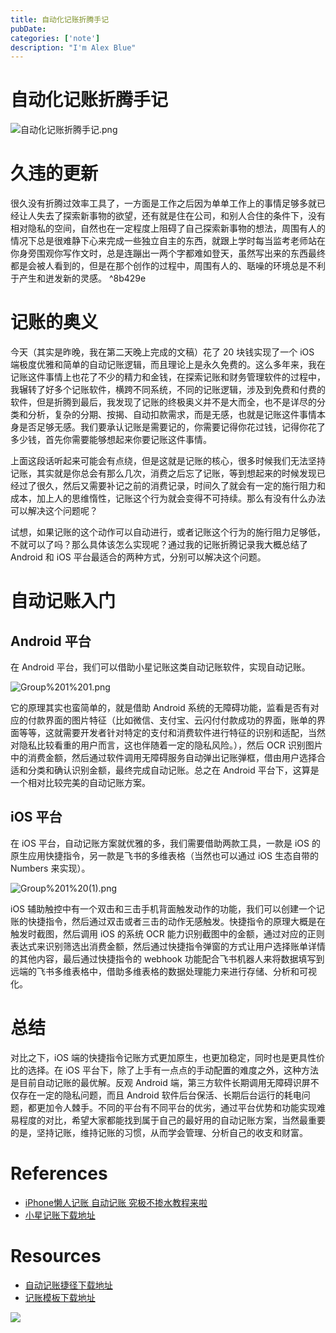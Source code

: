 ```yaml
---
title: 自动化记账折腾手记
pubDate: 
categories: ['note']
description: "I'm Alex Blue"
---
```


# 自动化记账折腾手记

![自动化记账折腾手记.png](./attachments/%E5%8D%9A%E5%AE%A2%E5%B0%81%E9%9D%A2%E5%9B%BE-%E8%87%AA%E5%8A%A8%E8%AE%B0%E8%B4%A6%E6%8E%A2%E7%B4%A2%E6%89%8B%E8%AE%B0.png)

# 久违的更新

很久没有折腾过效率工具了，一方面是工作之后因为单单工作上的事情足够多就已经让人失去了探索新事物的欲望，还有就是住在公司，和别人合住的条件下，没有相对隐私的空间，自然也在一定程度上阻碍了自己探索新事物的想法，周围有人的情况下总是很难静下心来完成一些独立自主的东西，就跟上学时每当监考老师站在你身旁围观你写作文时，总是连蹦出一两个字都难如登天，虽然写出来的东西最终都是会被人看到的，但是在那个创作的过程中，周围有人的、聒噪的环境总是不利于产生和迸发新的灵感。 ^8b429e

# 记账的奥义

今天（其实是昨晚，我在第二天晚上完成的文稿）花了 20 块钱实现了一个 iOS 端极度优雅和简单的自动记账逻辑，而且理论上是永久免费的。这么多年来，我在记账这件事情上也花了不少的精力和金钱，在探索记账和财务管理软件的过程中，我辗转了好多个记账软件，横跨不同系统，不同的记账逻辑，涉及到免费和付费的软件，但是折腾到最后，我发现了记账的终极奥义并不是大而全，也不是详尽的分类和分析，复杂的分期、按揭、自动扣款需求，而是无感，也就是记账这件事情本身是否足够无感。我们要承认记账是需要记的，你需要记得你花过钱，记得你花了多少钱，首先你需要能够想起来你要记账这件事情。

上面这段话听起来可能会有点绕，但是这就是记账的核心，很多时候我们无法坚持记账，其实就是你总会有那么几次，消费之后忘了记账，等到想起来的时候发现已经过了很久，然后又需要补记之前的消费记录，时间久了就会有一定的施行阻力和成本，加上人的思维惰性，记账这个行为就会变得不可持续。那么有没有什么办法可以解决这个问题呢？

试想，如果记账的这个动作可以自动进行，或者记账这个行为的施行阻力足够低，不就可以了吗？那么具体该怎么实现呢？通过我的记账折腾记录我大概总结了 Android 和 iOS 平台最适合的两种方式，分别可以解决这个问题。

# 自动记账入门

## Android 平台

在 Android 平台，我们可以借助小星记账这类自动记账软件，实现自动记账。

![Group%201%201.png](./attachments/Group%201%201.png)

它的原理其实也蛮简单的，就是借助 Android 系统的无障碍功能，监看是否有对应的付款界面的图片特征（比如微信、支付宝、云闪付付款成功的界面，账单的界面等等，这就需要开发者针对特定的支付和消费软件进行特征的识别和适配，当然对隐私比较看重的用户而言，这也伴随着一定的隐私风险。），然后 OCR 识别图片中的消费金额，然后通过软件调用无障碍服务自动弹出记账弹框，借由用户选择合适和分类和确认识别金额，最终完成自动记账。总之在 Android 平台下，这算是一个相对比较完美的自动记账方案。

## iOS 平台

在 iOS 平台，自动记账方案就优雅的多，我们需要借助两款工具，一款是 iOS 的原生应用快捷指令，另一款是飞书的多维表格（当然也可以通过 iOS 生态自带的 Numbers 来实现）。

![Group%201%20(1).png](./attachments/Group%201%20(1).png)

iOS 辅助触控中有一个双击和三击手机背面触发动作的功能，我们可以创建一个记账的快捷指令，然后通过双击或者三击的动作无感触发。快捷指令的原理大概是在触发时截图，然后调用 iOS 的系统 OCR 能力识别截图中的金额，通过对应的正则表达式来识别筛选出消费金额，然后通过快捷指令弹窗的方式让用户选择账单详情的其他内容，最后通过快捷指令的 webhook 功能配合飞书机器人来将数据填写到远端的飞书多维表格中，借助多维表格的数据处理能力来进行存储、分析和可视化。

# 总结

对比之下，iOS 端的快捷指令记账方式更加原生，也更加稳定，同时也是更具性价比的选择。在 iOS 平台下，除了上手有一点点的手动配置的难度之外，这种方法是目前自动记账的最优解。反观 Android 端，第三方软件长期调用无障碍识屏不仅存在一定的隐私问题，而且 Android 软件后台保活、长期后台运行的耗电问题，都更加令人棘手。不同的平台有不同平台的优劣，通过平台优势和功能实现难易程度的对比，希望大家都能找到属于自己的最好用的自动记账方案，当然最重要的是，坚持记账，维持记账的习惯，从而学会管理、分析自己的收支和财富。

# References

- [iPhone懒人记账 自动记账 究极不掺水教程来啦](https://www.bilibili.com/video/av836918837/)
- [小星记账下载地址](https://www.coolapk.com/apk/com.cxincx.xxjz)

# Resources
- [自动记账捷径下载地址](https://www.icloud.com/shortcuts/c3e8a2cb9fcb4192a728703343d5fc98)
- [记账模板下载地址](https://ui8191k9ni.feishu.cn/base/U4tcbsS7ZaR4T0sOX9mcGv0znaf?from=from_copylink)

![](./attachments/Qmd4PzsSDtcpmNDyhNwMZzypn5oPrgL9fwjooGyLk7VSkC)